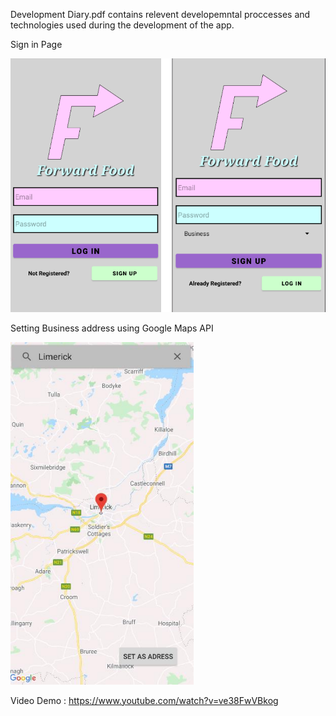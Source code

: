 

Development Diary.pdf contains relevent developemntal proccesses and technologies used during the development of the app.


Sign in Page

![Sign in Page](https://github.com/OliverNagy10/Forward-Food/blob/main/images/ForwardFoodSignIn.png)


Setting Business address using Google Maps API

![Google Maps](https://github.com/OliverNagy10/Forward-Food/blob/main/images/SetBusinessAddress.png)





Video Demo : https://www.youtube.com/watch?v=ve38FwVBkog

